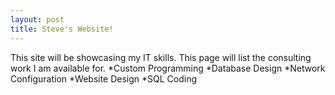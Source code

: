```yaml
---
layout: post
title: Steve's Website!
---
```


This site will be showcasing my IT skills.
This page will list the consulting work I am available for.
  *Custom Programming
  *Database Design
  *Network Configuration
  *Website Design
  *SQL Coding
